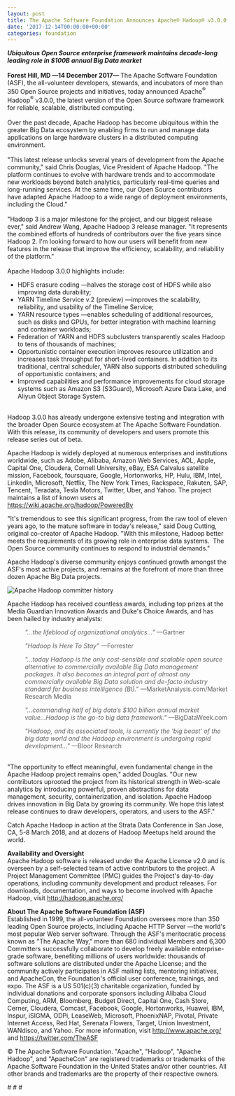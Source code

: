 ```yaml
---
layout: post
title: The Apache Software Foundation Announces Apache® Hadoop® v3.0.0 General Availability
date: '2017-12-14T00:00:00+00:00'
categories: foundation
---
```

<div><strong><em>Ubiquitous Open Source enterprise framework maintains decade-long leading role in $100B annual Big Data market</em></strong></div> 
  <div><br /></div> 
  <div><strong>Forest Hill, MD —14 December 2017— </strong>The Apache Software Foundation (ASF), the all-volunteer developers, stewards, and incubators of more than 350 Open Source projects and initiatives, today announced Apache<sup>®</sup> Hadoop<sup>®</sup> v3.0.0, the latest version of the Open Source software framework for reliable, scalable, distributed computing.</div> 
  <div><br /></div> 
  <div>Over the past decade, Apache Hadoop has become ubiquitous within the greater Big Data ecosystem by enabling firms to run and manage data applications on large hardware clusters in a distributed computing environment.</div> 
  <div><br /></div> 
  <div>&quot;This latest release unlocks several years of development from the Apache community,&quot; said Chris Douglas, Vice President of Apache Hadoop. &quot;The platform continues to evolve with hardware trends and to accommodate new workloads beyond batch analytics, particularly real-time queries and long-running services. At the same time, our Open Source contributors have adapted Apache Hadoop to a wide range of deployment environments, including the Cloud.&quot;</div> 
  <div><br /></div> 
  <div>&quot;Hadoop 3 is a major milestone for the project, and our biggest release ever,&quot; said Andrew Wang, Apache Hadoop 3 release manager. &quot;It represents the combined efforts of hundreds of contributors over the five years since Hadoop 2. I'm looking forward to how our users will benefit from new features in the release that improve the efficiency, scalability, and reliability of the platform.&quot;</div> 
  <div><br /></div> 
  <div>Apache Hadoop 3.0.0 highlights include:</div> 
  <div> 
    <ul> 
      <li>HDFS erasure coding —halves the storage cost of HDFS while also improving data durability;</li> 
      <li>YARN Timeline Service v.2 (preview) —improves the scalability, reliability, and usability of the Timeline Service;</li> 
      <li>YARN resource types —enables scheduling of additional resources, such as disks and GPUs, for better integration with machine learning and container workloads;</li> 
      <li>Federation of YARN and HDFS subclusters transparently scales Hadoop to tens of thousands of machines;</li> 
      <li>Opportunistic container execution improves resource utilization and increases task throughput for short-lived containers. In addition to its traditional, central scheduler, YARN also supports distributed scheduling of opportunistic containers; and&nbsp;</li> 
      <li>Improved capabilities and performance improvements for cloud storage systems such as Amazon S3 (S3Guard), Microsoft Azure Data Lake, and Aliyun Object Storage System.</li> 
    </ul> 
  </div> 
  <div><br /></div> 
  <div>Hadoop 3.0.0 has already undergone extensive testing and integration with the broader Open Source ecosystem at The Apache Software Foundation. With this release, its community of developers and users promote this release series out of beta.</div> 
  <p> </p> 
  <div> 
    <p>Apache Hadoop is widely deployed at numerous enterprises and institutions worldwide, such as Adobe, Alibaba, Amazon Web Services, AOL, Apple, Capital One, Cloudera, Cornell University, eBay, ESA Calvalus satellite mission, Facebook, foursquare, Google, Hortonworks, HP, Hulu, IBM, Intel, LinkedIn, Microsoft, Netflix, The New York Times, Rackspace, Rakuten, SAP, Tencent, Teradata, Tesla Motors, Twitter, Uber, and Yahoo. The project maintains a list of known users at <a href="https://wiki.apache.org/hadoop/PoweredBy">https://wiki.apache.org/hadoop/PoweredBy</a></p> 
    <p>&quot;It's tremendous to see this significant progress, from the raw tool of eleven years ago, to the mature software in today's release,&quot; said Doug Cutting, original co-creator of Apache Hadoop. &quot;With this milestone, Hadoop better meets the requirements of its growing role in enterprise data systems.&nbsp; The Open Source community continues to respond to industrial demands.&quot;</p> 
    <p>Apache Hadoop's diverse community enjoys continued growth amongst the ASF's most active projects, and remains at the forefront of more than three dozen Apache Big Data projects.</p> 
    <div> 
      <p><img src="https://blogs.apache.org/foundation/mediaresource/285a60d9-f638-45c5-a4e6-ef9069257402" alt="Apache Hadoop committer history" /></p> 
      <p> </p> 
      <p> </p> 
      <p>Apache Hadoop has received countless awards, including top prizes at the Media Guardian Innovation Awards and Duke's Choice Awards, and has been hailed by industry analysts:</p> 
    </div> 
  </div> 
  <blockquote style="margin: 0px 0px 0px 40px; border: none; padding: 0px;"> 
    <div> 
      <div> 
        <p><em>&quot;...the lifeblood of organizational analytics…&quot;&nbsp;</em>—Gartner</p> 
      </div> 
    </div> 
  </blockquote> 
  <blockquote style="margin: 0px 0px 0px 40px; border: none; padding: 0px;"> 
    <div> 
      <div> 
        <p><em>&quot;Hadoop Is Here To Stay&quot; </em>—Forrester</p> 
      </div> 
    </div> 
  </blockquote> 
  <blockquote style="margin: 0px 0px 0px 40px; border: none; padding: 0px;"> 
    <div> 
      <div> 
        <p><em>&quot;...today Hadoop is the only cost-sensible and scalable open source alternative to commercially available Big Data management packages. It also becomes an integral part of almost any commercially available Big Data solution and de-facto industry standard for business intelligence (BI).&quot;</em> —MarketAnalysis.com/Market Research Media</p> 
      </div> 
    </div> 
  </blockquote> 
  <blockquote style="margin: 0px 0px 0px 40px; border: none; padding: 0px;"> 
    <div> 
      <div> 
        <p><em>&quot;...commanding half of big data’s $100 billion annual market value...Hadoop is the go-to big data framework.&quot; </em>—BigDataWeek.com</p> 
      </div> 
    </div> 
  </blockquote> 
  <blockquote style="margin: 0px 0px 0px 40px; border: none; padding: 0px;"> 
    <div> 
      <div> 
        <p><em>&quot;Hadoop, and its associated tools, is currently the 'big beast' of the big data world and the Hadoop environment is undergoing rapid development...&quot; </em>—Bloor Research</p> 
      </div> 
    </div> 
  </blockquote> 
  <div> 
    <div> 
      <p><br />&quot;The opportunity to effect meaningful, even fundamental change in the Apache Hadoop project remains open,&quot; added Douglas. &quot;Our new contributors uprooted the project from its historical strength in Web-scale analytics by introducing powerful, proven abstractions for data management, security, containerization, and isolation. Apache Hadoop drives innovation in Big Data by growing its community. We hope this latest release continues to draw developers, operators, and users to the ASF.&quot;</p> 
      <p>Catch Apache Hadoop in action at the Strata Data Conference in San Jose, CA, 5-8 March 2018, and at dozens of Hadoop Meetups held around the world.</p> 
      <p><strong>Availability and Oversight<br /></strong>Apache Hadoop software is released under the Apache License v2.0 and is overseen by a self-selected team of active contributors to the project. A Project Management Committee (PMC) guides the Project's day-to-day operations, including community development and product releases. For downloads, documentation, and ways to become involved with Apache Hadoop, visit <a href="http://hadoop.apache.org/">http://hadoop.apache.org/</a> </p> 
      <p><strong>About The Apache Software Foundation (ASF)<br /></strong>Established in 1999, the all-volunteer Foundation oversees more than 350 leading Open Source projects, including Apache HTTP Server —the world's most popular Web server software. Through the ASF's meritocratic process known as &quot;The Apache Way,&quot; more than 680 individual Members and 6,300 Committers successfully collaborate to develop freely available enterprise-grade software, benefiting millions of users worldwide: thousands of software solutions are distributed under the Apache License; and the community actively participates in ASF mailing lists, mentoring initiatives, and ApacheCon, the Foundation's official user conference, trainings, and expo. The ASF is a US 501(c)(3) charitable organization, funded by individual donations and corporate sponsors including Alibaba Cloud Computing, ARM, Bloomberg, Budget Direct, Capital One, Cash Store, Cerner, Cloudera, Comcast, Facebook, Google, Hortonworks, Huawei, IBM, Inspur, iSIGMA, ODPi, LeaseWeb, Microsoft, PhoenixNAP, Pivotal, Private Internet Access, Red Hat, Serenata Flowers, Target, Union Investment, WANdisco, and Yahoo. For more information, visit <a href="http://www.apache.org/">http://www.apache.org/</a> and <a href="https://twitter.com/TheASF">https://twitter.com/TheASF</a></p> 
      <p>© The Apache Software Foundation. &quot;Apache&quot;, &quot;Hadoop&quot;, &quot;Apache Hadoop&quot;, and &quot;ApacheCon&quot; are registered trademarks or trademarks of the Apache Software Foundation in the United States and/or other countries. All other brands and trademarks are the property of their respective owners.</p> 
      <p># # #</p> 
    </div> 
  </div>
